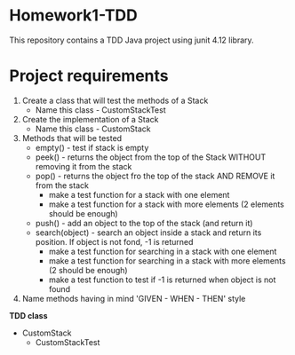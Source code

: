 # Homework1-TDD 
This repository contains a TDD Java project using junit 4.12 library.

# Project requirements
1. Create a class that will test the methods of a Stack
   - Name this class - CustomStackTest
2. Create the implementation of a Stack
   - Name this class - CustomStack
3. Methods that will be tested
   - empty() - test if stack is empty 
   - peek() - returns the object from the top of the Stack WITHOUT removing it from the stack
   - pop() - returns the object fro the top of the stack AND REMOVE it from the stack
      - make a test function for a stack with one element 
      - make a test function for a stack with more elements (2 elements should be enough)
   - push() - add an object to the top of the stack (and return it)
   - search(object) - search an object inside a stack and return its position. If object is not fond, -1 is returned
      - make a test function for searching in a stack with one element
      - make a test function for searching in a stack with more elements (2 should be enough)
      - make a test function to test if -1 is returned when object is not found
4. Name methods having in mind 'GIVEN - WHEN - THEN' style

**TDD class**
- CustomStack
  - CustomStackTest

